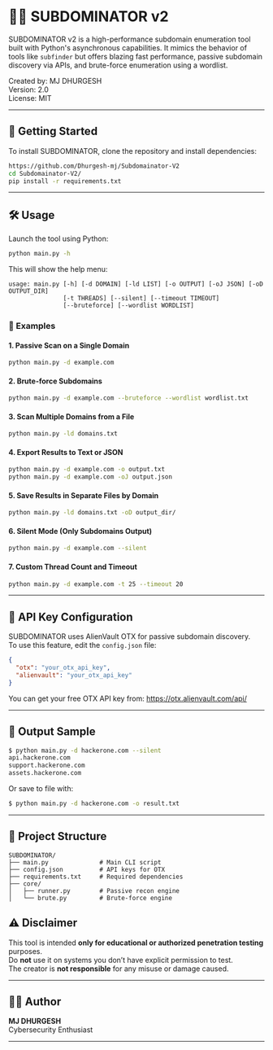 
# 🕵️‍♂️ SUBDOMINATOR v2

SUBDOMINATOR v2 is a high-performance subdomain enumeration tool built with Python's asynchronous capabilities. It mimics the behavior of tools like `subfinder` but offers blazing fast performance, passive subdomain discovery via APIs, and brute-force enumeration using a wordlist. 

Created by: MJ DHURGESH  
Version: 2.0  
License: MIT

---

## 🚀 Getting Started

To install SUBDOMINATOR, clone the repository and install dependencies:

```bash
https://github.com/Dhurgesh-mj/Subdomainator-V2
cd Subdomainator-V2/
pip install -r requirements.txt
```

---

## 🛠️ Usage

Launch the tool using Python:

```bash
python main.py -h
```

This will show the help menu:

```
usage: main.py [-h] [-d DOMAIN] [-ld LIST] [-o OUTPUT] [-oJ JSON] [-oD OUTPUT_DIR]
               [-t THREADS] [--silent] [--timeout TIMEOUT]
               [--bruteforce] [--wordlist WORDLIST]

```

### 🔹 Examples

#### 1. Passive Scan on a Single Domain
```bash
python main.py -d example.com
```

#### 2. Brute-force Subdomains
```bash
python main.py -d example.com --bruteforce --wordlist wordlist.txt
```

#### 3. Scan Multiple Domains from a File
```bash
python main.py -ld domains.txt
```

#### 4. Export Results to Text or JSON
```bash
python main.py -d example.com -o output.txt
python main.py -d example.com -oJ output.json
```

#### 5. Save Results in Separate Files by Domain
```bash
python main.py -ld domains.txt -oD output_dir/
```

#### 6. Silent Mode (Only Subdomains Output)
```bash
python main.py -d example.com --silent
```

#### 7. Custom Thread Count and Timeout
```bash
python main.py -d example.com -t 25 --timeout 20
```

---

## 🔐 API Key Configuration

SUBDOMINATOR uses AlienVault OTX for passive subdomain discovery.  
To use this feature, edit the `config.json` file:

```json
{
  "otx": "your_otx_api_key",
  "alienvault": "your_otx_api_key"
}
```

You can get your free OTX API key from: https://otx.alienvault.com/api/

---

## 📂 Output Sample

```bash
$ python main.py -d hackerone.com --silent
api.hackerone.com
support.hackerone.com
assets.hackerone.com
```

Or save to file with:

```bash
$ python main.py -d hackerone.com -o result.txt
```

---

## 📁 Project Structure

```
SUBDOMINATOR/
├── main.py              # Main CLI script
├── config.json          # API keys for OTX
├── requirements.txt     # Required dependencies
├── core/
│   ├── runner.py        # Passive recon engine
│   └── brute.py         # Brute-force engine
```

## ⚠️ Disclaimer

This tool is intended **only for educational or authorized penetration testing** purposes.  
Do **not** use it on systems you don’t have explicit permission to test.  
The creator is **not responsible** for any misuse or damage caused.

---

## 👨‍💻 Author

**MJ DHURGESH**  
Cybersecurity Enthusiast 

---
